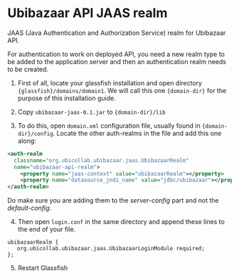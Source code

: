 # Ubibazaar API JAAS realm
JAAS (Java Authentication and Authorization Service) realm for Ubibazaar API.

For authentication to work on deployed API, you need a new realm type to be added to the application server and then an authentication realm needs to be created.

1. First of all, locate your glassfish installation and open directory ``{glassfish}/domains/domain1``. We will call this one ``{domain-dir}`` for the purpose of this installation guide.

2. Copy ``ubibazaar-jaas-0.1.jar`` to ``{domain-dir}/lib``

3. To do this, open ``domain.xml`` configuration file, usually found in ``{domain-dir}/config``. Locate the other auth-realms in the file and add this one along:
  ```xml
  <auth-realm 
    classname="org.ubicollab.ubibazaar.jaas.UbibazaarRealm" 
    name="ubibazaar-api-realm">
      <property name="jaas-context" value="ubibazaarRealm"></property>
      <property name="datasource_jndi_name" value="jdbc/ubibazaar"></property>
  </auth-realm>
  ```
  Do make sure you are adding them to the *server-config* part and not the *default-config*.

4. Then open ``login.conf`` in the same directory and append these lines to the end of your file.
  ```
  ubibazaarRealm {
     org.ubicollab.ubibazaar.jaas.UbibazaarLoginModule required;
  };
  ```

5. Restart Glassfish
